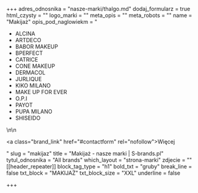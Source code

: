 +++
adres_odnosnika = "nasze-marki/thalgo.md"
dodaj_formularz = true
html_czysty = ""
logo_marki = ""
meta_opis = ""
meta_robots = ""
name = "Makijaż"
opis_pod_naglowiekm = "<ul><li>ALCINA</li><li>ARTDECO</li><li>BABOR MAKEUP</li><li>BPERFECT</li><li>CATRICE</li><li>CONE MAKEUP</li><li>DERMACOL</li><li>JURLIQUE</li><li>KIKO MILANO</li><li>MAKE UP FOR EVER</li><li>O.P.I</li><li>PAYOT</li><li>PUPA MILANO</li><li>SHISEIDO</li></ul>\n\n    <p><a class=\"brand_link\" href=\"#contactform\" rel=\"nofollow\">Więcej</a></p>"
slug = "makijaz"
title = "Makijaż - nasze marki | S-brands.pl"
tytul_odnosnika = "All brands"
which_layout = "strona-marki"
zdjecie = ""
[[header_repeater]]
block_tag_type = "h1"
bold_txt = "gruby"
break_line = false
txt_block = "MAKIJAŻ"
txt_block_size = "XXL"
underline = false

+++
